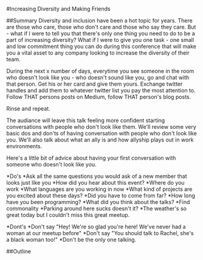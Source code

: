 #Increasing Diversity and Making Friends 

##Summary
Diversity and inclusion have been a hot topic for years. There are those who care, those who don't care and those who say they care. But - what if I were to tell you that there's only one thing you need to do to be a part of increasing diversity? What if I were to give you one task - one small and low commitment thing you can do during this conference that will make you a vital asset to any company looking to increase the diversity of their team. 

During the next x number of days, everytime you see someone in the room who doesn't look like you - who doesn't sound like you, go and chat with that person. Get his or her card and give them yours. Exchange twitter handles and add them to whatever twitter list you pay the most attention to. Follow THAT persons posts on Medium, follow THAT person's blog posts.

Rinse and repeat.

The audiance will leave this talk feeling more confident starting conversations with people who don't look like them. We'll review some very basic dos and don'ts of having conversation with people who don't look like you. We'll also talk about what an ally is and how allyship plays out in work environments.

Here's a little bit of advice about having your first conversation with someone who doesn't look like you.

*Do's 
  *Ask all the same questions you would ask of a new member that looks just like you
    *How did you hear about this event? 
    *Where do you work
    *What languages are you working in now
    *What kind of projects are you excited about these days?
    *Did you have to come from far?
    *How long have you been programming?
    *What did you think about the talks?
    *Find commonality
    *Parking around here sucks doesn't it?
    *The weather's so great today but I couldn't miss this great meetup.

*Dont's
  *Don't say "Hey! We're so glad you're here! We've never had a woman at our meetup before"
  *Don't say "You should talk to Rachel, she's a black woman too!"
  *Don't be the only one talking.


##Outline


